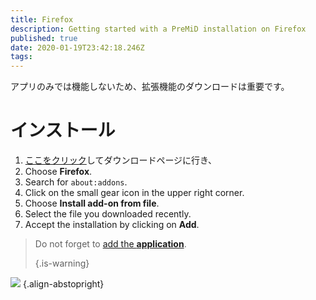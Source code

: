 ```yaml
---
title: Firefox
description: Getting started with a PreMiD installation on Firefox
published: true
date: 2020-01-19T23:42:18.246Z
tags:
---
```


アプリのみでは機能しないため、拡張機能のダウンロードは重要です。

# インストール
1. [ここをクリック](https://premid.app/downloads)してダウンロードページに行き、
2. Choose **Firefox**.
3. Search for `about:addons`.
4. Click on the small gear icon in the upper right corner.
5. Choose **Install add-on from file**.
6. Select the file you downloaded recently.
7. Accept the installation by clicking on **Add**.

> Do not forget to [add the **application**](/install). 
> 
> {.is-warning}

![](https://img.icons8.com/color/2x/firefox.png) {.align-abstopright}